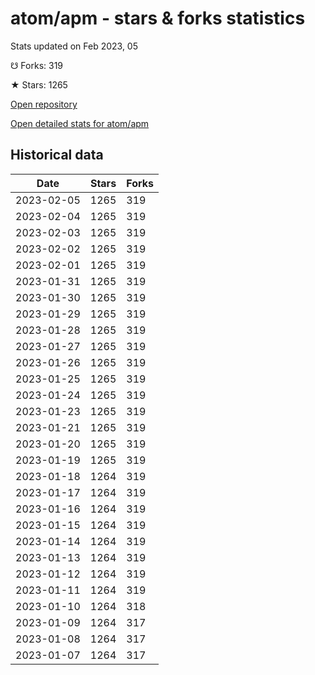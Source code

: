 # atom/apm - stars & forks statistics

Stats updated on Feb 2023, 05

☋ Forks: 319

★ Stars: 1265

[Open repository](https://github.com/atom/apm)

[Open detailed stats for atom/apm](https://reviewgithub.com/rep/atom/apm)

## Historical data
| Date | Stars | Forks |
|------|-------|-------|
| 2023-02-05 | 1265 | 319 | 
| 2023-02-04 | 1265 | 319 | 
| 2023-02-03 | 1265 | 319 | 
| 2023-02-02 | 1265 | 319 | 
| 2023-02-01 | 1265 | 319 | 
| 2023-01-31 | 1265 | 319 | 
| 2023-01-30 | 1265 | 319 | 
| 2023-01-29 | 1265 | 319 | 
| 2023-01-28 | 1265 | 319 | 
| 2023-01-27 | 1265 | 319 | 
| 2023-01-26 | 1265 | 319 | 
| 2023-01-25 | 1265 | 319 | 
| 2023-01-24 | 1265 | 319 | 
| 2023-01-23 | 1265 | 319 | 
| 2023-01-21 | 1265 | 319 | 
| 2023-01-20 | 1265 | 319 | 
| 2023-01-19 | 1265 | 319 | 
| 2023-01-18 | 1264 | 319 | 
| 2023-01-17 | 1264 | 319 | 
| 2023-01-16 | 1264 | 319 | 
| 2023-01-15 | 1264 | 319 | 
| 2023-01-14 | 1264 | 319 | 
| 2023-01-13 | 1264 | 319 | 
| 2023-01-12 | 1264 | 319 | 
| 2023-01-11 | 1264 | 319 | 
| 2023-01-10 | 1264 | 318 | 
| 2023-01-09 | 1264 | 317 | 
| 2023-01-08 | 1264 | 317 | 
| 2023-01-07 | 1264 | 317 | 

